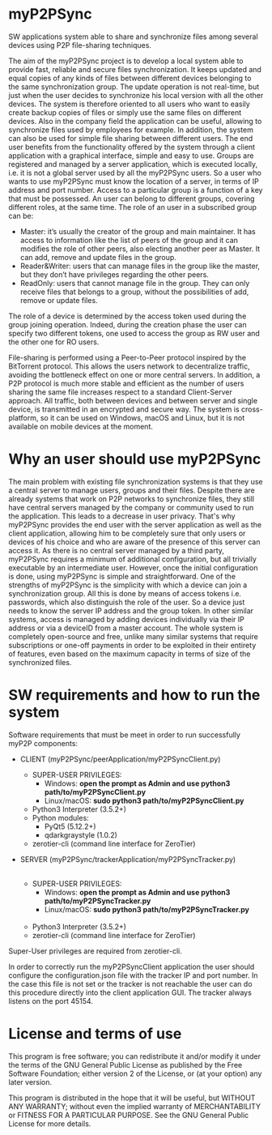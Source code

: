 # myP2PSync

SW applications system able to share and synchronize files among several devices using P2P file-sharing techniques. 

The aim of the myP2PSync project is to develop a local system able to provide fast, reliable and secure files synchronization. It keeps updated and equal copies of any kinds of files between different devices belonging to the same synchronization group. The update operation is not real-time, but just when the user decides to synchronize his local version with all the other devices. The system is therefore oriented to all users who want to easily create backup copies of files or simply use the same files on different devices. Also in the company field the application can be useful, allowing to synchronize files used by employees for example. In addition, the system can also be used for simple file sharing between different users.
The end user benefits from the functionality offered by the system through a client application with a graphical interface, simple and easy to use. Groups are registered and managed by a server application, which is executed locally, i.e. it is not a global server used by all the myP2PSync users. So a user who wants to use myP2PSync must know the location of a server, in terms of IP address and port number.
Access to a particular group is a function of a key that must be possessed. An user can belong to different groups, covering different roles, at the same time. 
The role of an user in a subscribed group can be:

- Master: it’s usually the creator of the group and main maintainer. It has access to information like the list of peers of the group and it can modifies the role of other peers, also electing another peer as Master. It can add, remove and update files in the group.
- Reader&Writer: users that can manage files in the group like the master, but they don’t have privileges regarding the other peers.
- ReadOnly: users that cannot manage file in the group. They can only receive files that belongs to a group, without the possibilities of add, remove or update files.

The role of a device is determined by the access token used during the group joining operation. Indeed, during the creation phase the user can specify two different tokens, one used to access the group as RW user and the other one for RO users.

File-sharing is performed using a Peer-to-Peer protocol inspired by the BitTorrent protocol. This allows the users network to decentralize traffic, avoiding the bottleneck effect on one or more central servers. In addition, a P2P protocol is much more stable and efficient as the number of users sharing the same file increases respect to a standard Client-Server approach. All traffic, both between devices and between server and single device, is transmitted in an encrypted and secure way.
The system is cross-platform, so it can be used on Windows, macOS and Linux, but it is not available on mobile devices at the moment.

# Why an user should use myP2PSync

The main problem with existing file synchronization systems is that they use a central server to manage users, groups and their files. Despite there are already systems that work on P2P networks to synchronize files, they still have central servers managed by the company or community used to run the application. This leads to a decrease in user privacy. That's why myP2PSync provides the end user with the server application as well as the client application, allowing him to be completely sure that only users or devices of his choice and who are aware of the presence of this server can access it. As there is no central server managed by a third party, myP2PSync requires a minimum of additional configuration, but all trivially executable by an intermediate user. However, once the initial configuration is done, using myP2PSync is simple and straightforward.
One of the strengths of myP2PSync is the simplicity with which a device can join a synchronization group. All this is done by means of access tokens i.e. passwords, which also distinguish the role of the user. So a device just needs to know the server IP address and the group token. In other similar systems, access is managed by adding devices individually via their IP address or via a deviceID from a master account.
The whole system is completely open-source and free, unlike many similar systems that require subscriptions or one-off payments in order to be exploited in their entirety of features, even based on the maximum capacity in terms of size of the synchronized files.


# SW requirements and how to run the system

Software requirements that must be meet in order to run successfully myP2P components:

- CLIENT (myP2PSync/peerApplication/myP2PSyncClient.py)
    - SUPER-USER PRIVILEGES:
        - Windows: **open the prompt as Admin and use python3 path/to/myP2PSyncClient.py**
        - Linux/macOS: **sudo python3 path/to/myP2PSyncClient.py** 
    - Python3 Interpreter (3.5.2+)
    - Python modules: 
        - PyQt5 (5.12.2+)
        - qdarkgraystyle (1.0.2)
    - zerotier-cli (command line interface for ZeroTier)

- SERVER (myP2PSync/trackerApplication/myP2PSyncTracker.py) <br/><br/>
    - SUPER-USER PRIVILEGES:
        - Windows: **open the prompt as Admin and use python3 path/to/myP2PSyncTracker.py**
        - Linux/macOS: **sudo python3 path/to/myP2PSyncTracker.py** <br/><br/>
    - Python3 Interpreter (3.5.2+)
    - zerotier-cli (command line interface for ZeroTier)

Super-User privileges are required from zerotier-cli.

In order to correctly run the myP2PSyncClient application the user should configure the configuration.json file with the tracker IP and port number.
In the case this file is not set or the tracker is not reachable the user can do this procedure directly into the client application GUI.
The tracker always listens on the port 45154.

# License and terms of use

This program is free software; you can redistribute it and/or modify it under the terms of the GNU General Public License as published by the Free Software Foundation; either version 2 of the License, or (at your option) any later version.

This program is distributed in the hope that it will be useful, but WITHOUT ANY WARRANTY; without even the implied warranty of MERCHANTABILITY or FITNESS FOR A PARTICULAR PURPOSE. See the GNU General Public License for more details.
